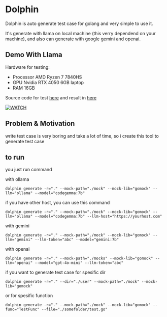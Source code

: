 # Dolphin 

Dolphin is auto generate test case for golang and very simple to use it.


It's generate with llama on local machine (this verry dependend on your machine), and also can generate with google gemini and openai.
## Demo With Llama

Hardware for testing:
* Processor AMD Ryzen 7 7840HS
* GPU Nvidia RTX 4050 6GB laptop
* RAM 16GB

Source code for test [here](https://github.com/born2ngopi/example-dolphin) and result in [here](https://github.com/born2ngopi/example-dolphin/tree/generate-test)

[![WATCH](https://img.youtube.com/vi/oRNMYKI5nR8/hqdefault.jpg)](https://youtu.be/oRNMYKI5nR8)


## Problem & Motivation

write test case is very boring and take a lot of time, so i create this tool to generate test case

## to run

you just run command

with ollama
```shell
dolphin generate -r="." --mock-path="./mock" --mock-lib="gomock" --llm="ollama" --model="codegemma:7b"
```

if you have other host, you can use this command
```shell
dolphin generate -r="." --mock-path="./mock" --mock-lib="gomock" --llm="ollama" --model="codegemma:7b" --llm-host="https://yourhost.com"
```

with gemini
```shell
dolphin generate -r="." --mock-path="./mock" --mock-lib="gomock" --llm="gemini" --llm-token="abc" --model="gemini:7b"
```

with openai
```shell
dolphin generate -r="." --mock-path="./mocks" --mock-lib="gomock" --llm="openai" --model="gpt-4o-mini" --llm-token="abc"
```

if you want to generate test case for spesific dir
    
```shell    
dolphin generate -r="." --dir="./user" --mock-path="./mock" --mock-lib="gomock"
```

or for spesific function

```shell
dolphin generate -r="." --mock-path="./mock" --mock-lib="gomock" --func="TestFunc" --file="./somefolder/test.go"
```


